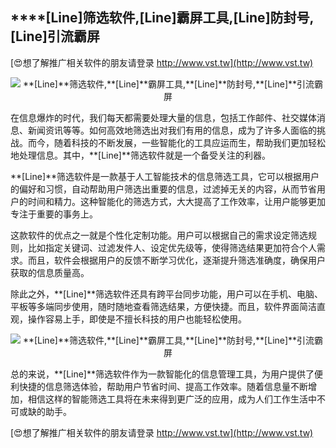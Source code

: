## ****[Line]**筛选软件,**[Line]**霸屏工具,**[Line]**防封号,**[Line]**引流霸屏**

[😍想了解推广相关软件的朋友请登录 http://www.vst.tw](http://www.vst.tw)

 <center><img src="https://vst.tw/MP4/tuiguang/png/6.png" alt="**[Line]**筛选软件,**[Line]**霸屏工具,**[Line]**防封号,**[Line]**引流霸屏"></center>

在信息爆炸的时代，我们每天都需要处理大量的信息，包括工作邮件、社交媒体消息、新闻资讯等等。如何高效地筛选出对我们有用的信息，成为了许多人面临的挑战。而今，随着科技的不断发展，一些智能化的工具应运而生，帮助我们更加轻松地处理信息。其中，**[Line]**筛选软件就是一个备受关注的利器。

**[Line]**筛选软件是一款基于人工智能技术的信息筛选工具，它可以根据用户的偏好和习惯，自动帮助用户筛选出重要的信息，过滤掉无关的内容，从而节省用户的时间和精力。这种智能化的筛选方式，大大提高了工作效率，让用户能够更加专注于重要的事务上。

这款软件的优点之一就是个性化定制功能。用户可以根据自己的需求设定筛选规则，比如指定关键词、过滤发件人、设定优先级等，使得筛选结果更加符合个人需求。而且，软件会根据用户的反馈不断学习优化，逐渐提升筛选准确度，确保用户获取的信息质量高。

除此之外，**[Line]**筛选软件还具有跨平台同步功能，用户可以在手机、电脑、平板等多端同步使用，随时随地查看筛选结果，方便快捷。而且，软件界面简洁直观，操作容易上手，即使是不擅长科技的用户也能轻松使用。

 <center><img src="https://vst.tw/MP4/tuiguang/png/0.png" alt="**[Line]**筛选软件,**[Line]**霸屏工具,**[Line]**防封号,**[Line]**引流霸屏"></center>

总的来说，**[Line]**筛选软件作为一款智能化的信息管理工具，为用户提供了便利快捷的信息筛选体验，帮助用户节省时间、提高工作效率。随着信息量不断增加，相信这样的智能筛选工具将在未来得到更广泛的应用，成为人们工作生活中不可或缺的助手。

[😍想了解推广相关软件的朋友请登录 http://www.vst.tw](http://www.vst.tw)




